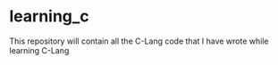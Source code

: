 # learning_c
This repository will contain all the C-Lang code that I have wrote while learning C-Lang
